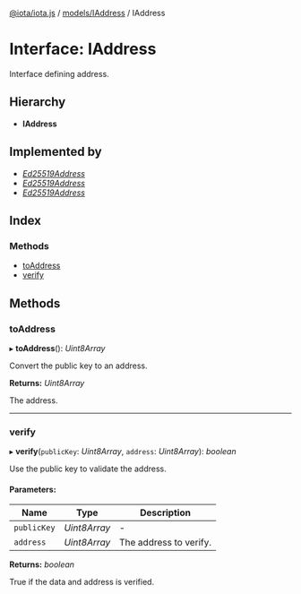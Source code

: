 [@iota/iota.js](../README.md) / [models/IAddress](../modules/models_iaddress.md) / IAddress

# Interface: IAddress

Interface defining address.

## Hierarchy

* **IAddress**

## Implemented by

* [*Ed25519Address*](../classes/addresstypes_ed25519address.ed25519address.md)
* [*Ed25519Address*](../classes/index_browser.ed25519address.md)
* [*Ed25519Address*](../classes/index_node.ed25519address.md)

## Index

### Methods

* [toAddress](models_iaddress.iaddress.md#toaddress)
* [verify](models_iaddress.iaddress.md#verify)

## Methods

### toAddress

▸ **toAddress**(): *Uint8Array*

Convert the public key to an address.

**Returns:** *Uint8Array*

The address.

___

### verify

▸ **verify**(`publicKey`: *Uint8Array*, `address`: *Uint8Array*): *boolean*

Use the public key to validate the address.

#### Parameters:

Name | Type | Description |
------ | ------ | ------ |
`publicKey` | *Uint8Array* | - |
`address` | *Uint8Array* | The address to verify.   |

**Returns:** *boolean*

True if the data and address is verified.
